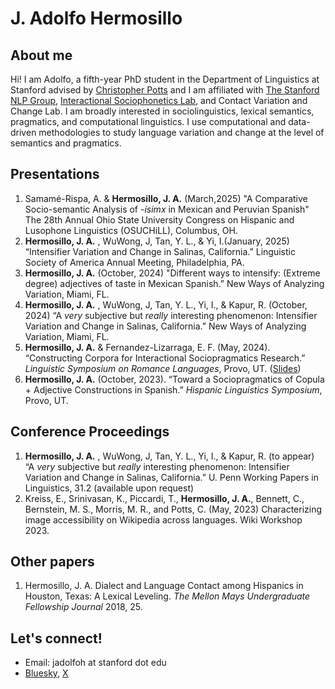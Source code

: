 
# J. Adolfo Hermosillo 


## About me
Hi! I am Adolfo, a fifth-year PhD student in the Department of Linguistics at Stanford advised by [Christopher Potts](https://web.stanford.edu/~cgpotts/) and I am affiliated with [The Stanford NLP Group](https://nlp.stanford.edu/), [Interactional Sociophonetics Lab](https://stanford.edu/~podesva/lab.html), and Contact Variation and Change Lab. I am broadly interested in sociolinguistics, lexical semantics, pragmatics, and computational linguistics. I use computational and data-driven methodologies to study language variation and change at the level of semantics and pragmatics.  


## Presentations
1. Samamé-Rispa, A. & **Hermosillo, J. A.** (March,2025) "A Comparative Socio-semantic Analysis of -_ísimx_ in Mexican and Peruvian Spanish" The 28th Annual Ohio State University Congress on Hispanic and Lusophone Linguistics (OSUCHiLL), Columbus, OH.
2.  **Hermosillo, J. A.** , WuWong, J, Tan, Y. L., & Yi, I.(January, 2025) “Intensifier Variation and Change in Salinas, California.” Linguistic Society of America Annual Meeting, Philadelphia, PA. 
3. **Hermosillo, J. A.** (October, 2024) "Different ways to intensify: (Extreme degree) adjectives of taste in Mexican Spanish.” New Ways of Analyzing Variation, Miami, FL.
4. **Hermosillo, J. A.** , WuWong, J, Tan, Y. L., Yi, I., & Kapur, R. (October, 2024) “A _very_ subjective but _really_ interesting phenomenon: Intensifier Variation and Change in Salinas, California.” New Ways of Analyzing Variation, Miami, FL. 
5. **Hermosillo, J. A.** & Fernandez-Lizarraga, E. F. (May, 2024). “Constructing Corpora for Interactional Sociopragmatics Research.” _Linguistic Symposium on Romance Languages_, Provo, UT. ([Slides](https://drive.google.com/file/d/1i5RvPKS8EtfyykoxdFSvWE_aCEzYYEq4/view?usp=drive_link))
6. **Hermosillo, J. A.** (October, 2023). “Toward a Sociopragmatics of Copula + Adjective Constructions in Spanish.” _Hispanic Linguistics Symposium_, Provo, UT.

 

## Conference Proceedings
1. **Hermosillo, J. A.** , WuWong, J, Tan, Y. L., Yi, I., & Kapur, R. (to appear) “A _very_ subjective but _really_ interesting phenomenon: Intensifier Variation and Change in Salinas, California.” U. Penn Working Papers in Linguistics, 31.2 (available upon request)
2.  Kreiss, E., Srinivasan, K., Piccardi, T., **Hermosillo, J. A.**, Bennett, C., Bernstein, M. S., Morris, M. R., and Potts, C. (May, 2023) Characterizing image accessibility on Wikipedia across languages. Wiki Workshop 2023.


## Other papers
1. Hermosillo, J. A. Dialect and Language Contact among Hispanics in Houston, Texas: A Lexical Leveling. _The Mellon Mays Undergraduate Fellowship Journal_ 2018, 25. 


## Let's connect!
- Email: jadolfoh at stanford dot edu
- [Bluesky](https://bsky.app/profile/jadolfoh.bsky.social), [X](https://twitter.com/jadolfohe) 
